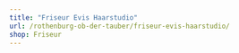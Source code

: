 ```yaml
---
title: "Friseur Evis Haarstudio"
url: /rothenburg-ob-der-tauber/friseur-evis-haarstudio/
shop: Friseur
---
```

